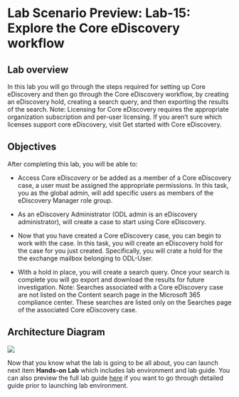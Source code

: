 # Lab Scenario Preview: Lab-15: Explore the Core eDiscovery workflow

## Lab overview

In this lab you will go through the steps required for setting up Core eDiscovery and then go through the Core eDiscovery workflow, by creating an eDiscovery hold, creating a search query, and then exporting the results of the search. Note: Licensing for Core eDiscovery requires the appropriate organization subscription and per-user licensing. If you aren’t sure which licenses support core eDiscovery, visit Get started with Core eDiscovery.


## Objectives

After completing this lab, you will be able to:
 
- Access Core eDiscovery or be added as a member of a Core eDiscovery case, a user must be assigned the appropriate permissions. In this task, you as the global admin, will add specific users as members of the eDiscovery Manager role group.

- As an eDiscovery Administrator (ODL admin is an eDiscovery administrator), will create a case to start using Core eDiscovery.

- Now that you have created a Core eDiscovery case, you can begin to work with the case. In this task, you will create an eDiscovery hold for the case for you just created. Specifically, you will crate a hold for the the exchange mailbox belonging to ODL-User.

-  With a hold in place, you will create a search query. Once your search is complete you will go export and download the results for future investigation. Note: Searches associated with a Core eDiscovery case are not listed on the Content search page in the Microsoft 365 compliance center. These searches are listed only on the Searches page of the associated Core eDiscovery case.


## Architecture Diagram

![](../images/.png)

Now that you know what the lab is going to be all about, you can launch next item **Hands-on Lab** which includes lab environment and lab guide. You can also preview the full lab guide [here]() if you want to go through detailed guide prior to launching lab environment.  